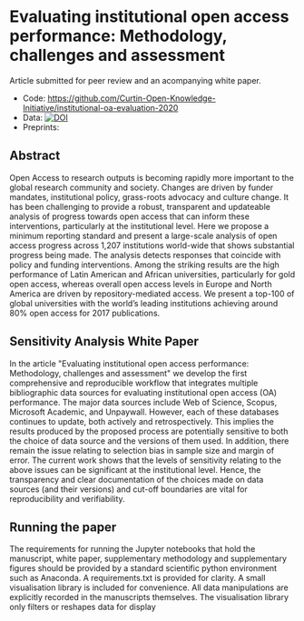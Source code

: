 # Evaluating institutional open access performance: Methodology, challenges and assessment

Article submitted for peer review and an acompanying white paper.
* Code: https://github.com/Curtin-Open-Knowledge-Initiative/institutional-oa-evaluation-2020
* Data: [![DOI](https://zenodo.org/badge/DOI/10.5281/zenodo.3693222.svg)](https://doi.org/10.5281/zenodo.3693222)
* Preprints: 

## Abstract

Open Access to research outputs is becoming rapidly more important to the global research community and society. Changes are driven by funder mandates, institutional policy, grass-roots advocacy and culture change. It has been challenging to provide a robust, transparent and updateable analysis of progress towards open access that can inform these interventions, particularly at the institutional level. Here we propose a minimum reporting standard and present a large-scale analysis of open access progress across 1,207 institutions world-wide that shows substantial progress being made. The analysis detects responses that coincide with policy and funding interventions. Among the striking results are the high performance of Latin American and African universities, particularly for gold open access, whereas overall open access levels in Europe and North America are driven by repository-mediated access. We present a top-100 of global universities with the world’s leading institutions achieving around 80% open access for 2017 publications.

## Sensitivity Analysis White Paper

In the article "Evaluating institutional open access performance: Methodology, challenges and assessment" we develop the first comprehensive and reproducible workflow that integrates multiple bibliographic data sources for evaluating institutional open access (OA) performance. The major data sources include Web of Science, Scopus, Microsoft Academic, and Unpaywall. However, each of these databases continues to update, both actively and retrospectively. This implies the results produced by the proposed process are potentially sensitive to both the choice of data source and the versions of them used. In addition, there remain the issue relating to selection bias in sample size and margin of error. The current work shows that the levels of sensitivity relating to the above issues can be significant at the institutional level. Hence, the transparency and clear documentation of the choices made on data sources (and their versions) and cut-off boundaries are vital for reproducibility and verifiability.

## Running the paper

The requirements for running the Jupyter notebooks that hold the manuscript, white paper, supplementary methodology and supplementary figures should be provided by a standard scientific python environment such as Anaconda. A requirements.txt is provided for clarity. A small visualisation library is included for convenience. All data manipulations are explicitly recorded in the manuscripts themselves. The visualisation library only filters or reshapes data for display
